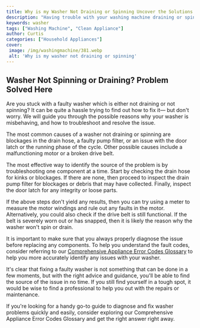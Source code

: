 ```yaml
---
title: Why is my Washer Not Draining or Spinning Uncover the Solutions Here
description: "Having trouble with your washing machine draining or spinning Dont panic Read this blog post to uncover effective solutions to this common issue"
keywords: washer
tags: ["Washing Machine", "Clean Appliance"]
author: Curtis
categories: ["Household Appliances"]
cover: 
 image: /img/washingmachine/381.webp
 alt: 'Why is my washer not draining or spinning'
---
```

## Washer Not Spinning or Draining? Problem Solved Here

Are you stuck with a faulty washer which is either not draining or not spinning? It can be quite a hassle trying to find out how to fix it— but don't worry. We will guide you through the possible reasons why your washer is misbehaving, and how to troubleshoot and resolve the issue. 

The most common causes of a washer not draining or spinning are blockages in the drain hose, a faulty pump filter, or an issue with the door latch or the running phase of the cycle. Other possible causes include a malfunctioning motor or a broken drive belt.

The most effective way to identify the source of the problem is by troubleshooting one component at a time. Start by checking the drain hose for kinks or blockages. If there are none, then proceed to inspect the drain pump filter for blockages or debris that may have collected. Finally, inspect the door latch for any integrity or loose parts. 

If the above steps don't yield any results, then you can try using a meter to measure the motor windings and rule out any faults in the motor. Alternatively, you could also check if the drive belt is still functional. If the belt is severely worn out or has snapped, then it is likely the reason why the washer won't spin or drain. 

It is important to make sure that you always properly diagnose the issue before replacing any components. To help you understand the fault codes, consider referring to our [Comprehensive Appliance Error Codes Glossary](./error-codes/) to help you more accurately identify any issues with your washer. 

It's clear that fixing a faulty washer is not something that can be done in a few moments, but with the right advice and guidance, you'll be able to find the source of the issue in no time. If you still find yourself in a tough spot, it would be wise to find a professional to help you out with the repairs or maintenance. 

If you're looking for a handy go-to guide to diagnose and fix washer problems quickly and easily, consider exploring our Comprehensive Appliance Error Codes Glossary and get the right answer right away.
